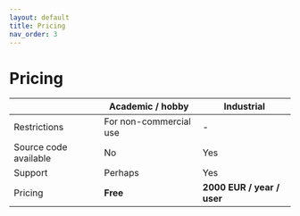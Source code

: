 ```yaml
---
layout: default
title: Pricing
nav_order: 3
---
```

<link rel="stylesheet" href="https://www.w3schools.com/w3css/4/w3.css"> 

# Pricing

 &nbsp; | Academic / hobby | Industrial
---| --- | ---
Restrictions | For non-commercial use | -
Source code available | No | Yes
Support | Perhaps | Yes
Pricing | **Free** | **2000 EUR / year / user**


